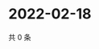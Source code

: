 # 2022-02-18

共 0 条

<!-- BEGIN WEIBO -->
<!-- 最后更新时间 Fri Feb 18 2022 04:13:21 GMT+0800 (China Standard Time) -->

<!-- END WEIBO -->
